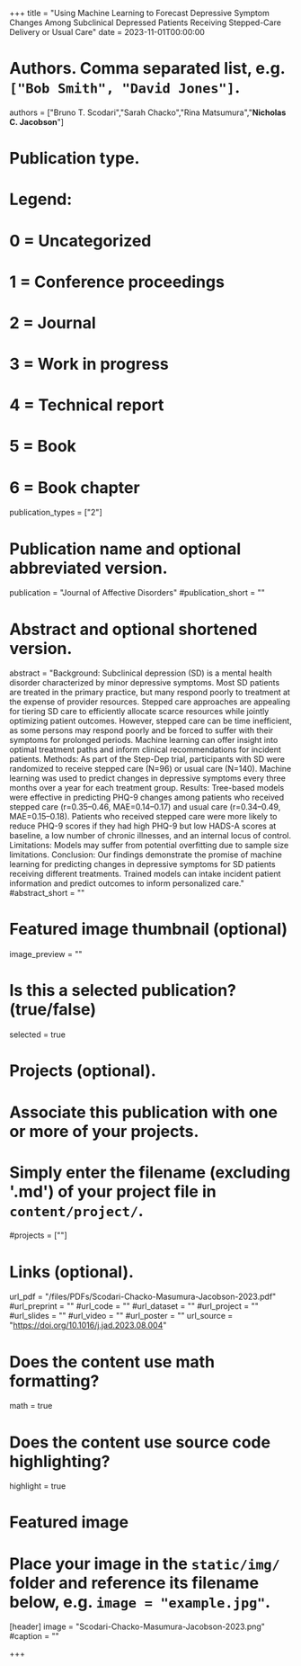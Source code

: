 +++
title = "Using Machine Learning to Forecast Depressive Symptom Changes Among Subclinical Depressed Patients Receiving Stepped-Care Delivery or Usual Care"
date = 2023-11-01T00:00:00

# Authors. Comma separated list, e.g. `["Bob Smith", "David Jones"]`.
authors = ["Bruno T. Scodari","Sarah Chacko","Rina Matsumura","**Nicholas C. Jacobson**"]

# Publication type.
# Legend:
# 0 = Uncategorized
# 1 = Conference proceedings
# 2 = Journal
# 3 = Work in progress
# 4 = Technical report
# 5 = Book
# 6 = Book chapter
publication_types = ["2"]

# Publication name and optional abbreviated version.
publication = "Journal of Affective Disorders"
#publication_short = ""

# Abstract and optional shortened version.
abstract = "Background: Subclinical depression (SD) is a mental health disorder characterized by minor depressive symptoms. Most SD patients are treated in the primary practice, but many respond poorly to treatment at the expense of provider resources. Stepped care approaches are appealing for tiering SD care to efficiently allocate scarce resources while jointly optimizing patient outcomes. However, stepped care can be time inefficient, as some persons may respond poorly and be forced to suffer with their symptoms for prolonged periods. Machine learning can offer insight into optimal treatment paths and inform clinical recommendations for incident patients. Methods: As part of the Step-Dep trial, participants with SD were randomized to receive stepped care (N=96) or usual care (N=140). Machine learning was used to predict changes in depressive symptoms every three months over a year for each treatment group. Results: Tree-based models were effective in predicting PHQ-9 changes among patients who received stepped care (r=0.35–0.46, MAE=0.14–0.17) and usual care (r=0.34–0.49, MAE=0.15–0.18). Patients who received stepped care were more likely to reduce PHQ-9 scores if they had high PHQ-9 but low HADS-A scores at baseline, a low number of chronic illnesses, and an internal locus of control. Limitations: Models may suffer from potential overfitting due to sample size limitations. Conclusion: Our findings demonstrate the promise of machine learning for predicting changes in depressive symptoms for SD patients receiving different treatments. Trained models can intake incident patient information and predict outcomes to inform personalized care."
#abstract_short = ""

# Featured image thumbnail (optional)
image_preview = ""

# Is this a selected publication? (true/false)
selected = true

# Projects (optional).
#   Associate this publication with one or more of your projects.
#   Simply enter the filename (excluding '.md') of your project file in `content/project/`.
#projects = [""]

# Links (optional).
url_pdf = "/files/PDFs/Scodari-Chacko-Masumura-Jacobson-2023.pdf"
#url_preprint = ""
#url_code = ""
#url_dataset = ""
#url_project = ""
#url_slides = ""
#url_video = ""
#url_poster = ""
url_source = "https://doi.org/10.1016/j.jad.2023.08.004"

# Does the content use math formatting?
math = true

# Does the content use source code highlighting?
highlight = true

# Featured image
# Place your image in the `static/img/` folder and reference its filename below, e.g. `image = "example.jpg"`.
[header]
image = "Scodari-Chacko-Masumura-Jacobson-2023.png"
#caption = ""

+++
